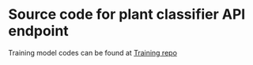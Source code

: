 # Source code for plant classifier API endpoint

Training model codes can be found at [Training repo](https://github.com/BuiKhoi/large_scale_plant_classifier)
